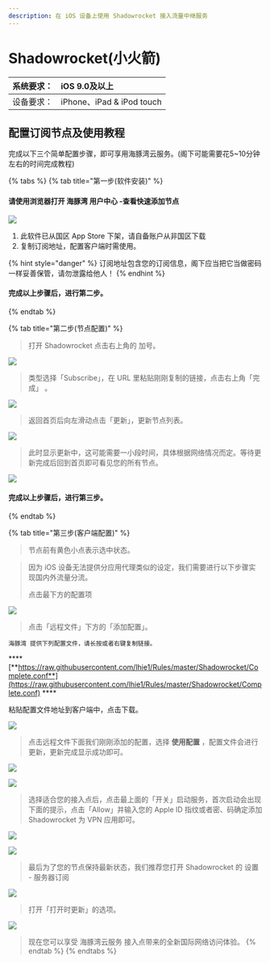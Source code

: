 ```yaml
---
description: 在 iOS 设备上使用 Shadowrocket 接入流量中继服务
---
```


# Shadowrocket\(小火箭\)

| 系统要求： | iOS 9.0及以上  |
| :--- | :--- |
| 设备要求： | iPhone、iPad & iPod touch |

## 配置订阅节点及使用教程

完成以下三个简单配置步骤，即可享用海豚湾云服务。\(阁下可能需要花5~10分钟左右的时间完成教程\)

{% tabs %}
{% tab title="第一步\(软件安装\)" %}
#### 请使用浏览器打开 海豚湾 用户中心 -查看快速添加节点

![](../../.gitbook/assets/image%20%2825%29.png)

1. 此软件已从国区 App Store 下架，请自备账户从非国区下载
2. 复制订阅地址，配置客户端时需使用。

{% hint style="danger" %}
订阅地址包含您的订阅信息，阁下应当把它当做密码一样妥善保管，请勿泄露给他人！
{% endhint %}

#### 完成以上步骤后，进行第二步。
{% endtab %}

{% tab title="第二步\(节点配置\)" %}
> 打开 Shadowrocket 点击右上角的 加号。

![](../../.gitbook/assets/image%20%287%29.png)

> 类型选择「Subscribe」，在 URL 里粘贴刚刚复制的链接，点击右上角「完成」 。

![](../../.gitbook/assets/image%20%2821%29.png)

> 返回首页后向左滑动点击「更新」，更新节点列表。

![](../../.gitbook/assets/image%20%2835%29.png)

> 此时显示更新中，这可能需要一小段时间，具体根据网络情况而定。等待更新完成后回到首页即可看见您的所有节点。

![](../../.gitbook/assets/image%20%2823%29.png)

#### 完成以上步骤后，进行第三步。
{% endtab %}

{% tab title="第三步\(客户端配置\)" %}
> 节点前有黄色小点表示选中状态。

> 因为 iOS 设备无法提供分应用代理类似的设定，我们需要进行以下步骤实现国内外流量分流。
>
> 点击最下方的配置项

![](../../.gitbook/assets/image%20%2827%29.png)

> 点击「远程文件」下方的「添加配置」。

```text
海豚湾 提供下列配置文件，请长按或者右键复制链接。
```

\*\*\*\*[**https://raw.githubusercontent.com/lhie1/Rules/master/Shadowrocket/Complete.conf**](https://raw.githubusercontent.com/lhie1/Rules/master/Shadowrocket/Complete.conf)  ****

粘贴配置文件地址到客户端中，点击下载。

![](../../.gitbook/assets/image%20%2842%29.png)

> 点击远程文件下面我们刚刚添加的配置，选择 **使用配置** ，配置文件会进行更新，更新完成显示成功即可。

![](../../.gitbook/assets/image%20%2857%29.png)

![](../../.gitbook/assets/image%20%2830%29.png)

> 选择适合您的接入点后，点击最上面的「开关」启动服务，首次启动会出现下面的提示，点击「Allow」并输入您的 Apple ID 指纹或者密、码确定添加 Shadowrocket 为 VPN 应用即可。

![](../../.gitbook/assets/image%20%2822%29.png)

![](../../.gitbook/assets/image%20%2852%29.png)

> 最后为了您的节点保持最新状态，我们推荐您打开 Shadowrocket 的 设置 - 服务器订阅

![](../../.gitbook/assets/image%20%281%29.png)

> 打开「打开时更新」的选项。

![](../../.gitbook/assets/image%20%2848%29.png)

> 现在您可以享受 海豚湾云服务 接入点带来的全新国际网络访问体验。
{% endtab %}
{% endtabs %}



